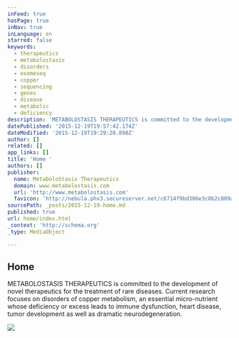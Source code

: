 ```yaml
---
inFeed: true
hasPage: true
inNav: true
inLanguage: en
starred: false
keywords:
  - therapeutics
  - metabolostasis
  - disorders
  - exomeseq
  - copper
  - sequencing
  - genes
  - disease
  - metabolic
  - deficiency
description: 'METABOLOSTASIS THERAPEUTICS is committed to the development of novel therapeutics for the treatment of rare diseases. Current research focuses on disorders of copper metabolism, an essential micro-nutrient whose deficiency or excess leads to immune dysfunction, heart disease, tumor development as well as dramatic neurodegeneration.'
datePublished: '2015-12-19T19:57:42.174Z'
dateModified: '2015-12-19T19:29:20.890Z'
author: []
related: []
app_links: []
title: 'Home '
authors: []
publisher:
  name: MetaboloStasis Therapeutics
  domain: www.metabolostasis.com
  url: 'http://www.metabolostasis.com'
  favicon: 'http://nebula.phx3.secureserver.net/c6714f9bd306e3c0b2c809a982b77815?AccessKeyId=A0CE1EF33ABC5529819D&disposition=0&alloworigin=1'
sourcePath: _posts/2015-12-19-home.md
published: true
url: home/index.html
_context: 'http://schema.org'
_type: MediaObject

---
```

<article style=""><h1>Home</h1><p>METABOLOSTASIS THERAPEUTICS is committed to the development of novel therapeutics for the treatment of rare diseases. Current research focuses on disorders of copper metabolism, an essential micro-nutrient whose deficiency or excess leads to immune dysfunction, heart disease, tumor development as well as dramatic neurodegeneration.</p><img src="https://s3-us-west-2.amazonaws.com/the-grid-img/p/d8643cbaf10fc343fa68c302cbd40f69de12c466.jpg" /></article>